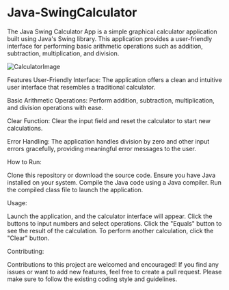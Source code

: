 # Java-SwingCalculator

The Java Swing Calculator App is a simple graphical calculator application built using Java's Swing library. This application provides a user-friendly interface for performing basic arithmetic operations such as addition, subtraction, multiplication, and division.

![CalculatorImage](https://github.com/blesseditsme/Java-SwingCalculator/assets/134434166/0ffc3057-984c-4347-8cd0-4312570231cc)

Features
User-Friendly Interface: The application offers a clean and intuitive user interface that resembles a traditional calculator.

Basic Arithmetic Operations: Perform addition, subtraction, multiplication, and division operations with ease.

Clear Function: Clear the input field and reset the calculator to start new calculations.

Error Handling: The application handles division by zero and other input errors gracefully, providing meaningful error messages to the user.

How to Run:

Clone this repository or download the source code. Ensure you have Java installed on your system. Compile the Java code using a Java compiler. Run the compiled class file to launch the application.


Usage:

Launch the application, and the calculator interface will appear.
Click the buttons to input numbers and select operations.
Click the "Equals" button to see the result of the calculation.
To perform another calculation, click the "Clear" button.

Contributing:

Contributions to this project are welcomed and encouraged! If you find any issues or want to add new features, feel free to create a pull request. Please make sure to follow the existing coding style and guidelines.

